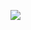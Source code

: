 ![](https://lh3.googleusercontent.com/pw/ACtC-3dVnwm28MXV1djjb4R8tkAZSvDYeDNbpnO9GUhY4dqM9oy9kETxYsucR2DeLff3pl8sF0O23VCs4E4-ah8sYKTdKbTTmEbvy00kuVUlw2yN8N2_KyszsYjt-iShuUKmhdcRFf0L5PqMWR25sCMHWd5h=w303-h656-no?authuser=0)
